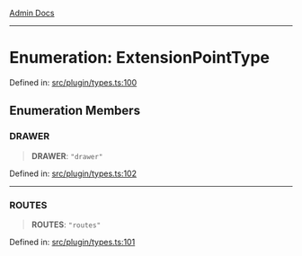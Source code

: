 [Admin Docs](/)

***

# Enumeration: ExtensionPointType

Defined in: [src/plugin/types.ts:100](https://github.com/PalisadoesFoundation/talawa-admin/blob/main/src/plugin/types.ts#L100)

## Enumeration Members

### DRAWER

> **DRAWER**: `"drawer"`

Defined in: [src/plugin/types.ts:102](https://github.com/PalisadoesFoundation/talawa-admin/blob/main/src/plugin/types.ts#L102)

***

### ROUTES

> **ROUTES**: `"routes"`

Defined in: [src/plugin/types.ts:101](https://github.com/PalisadoesFoundation/talawa-admin/blob/main/src/plugin/types.ts#L101)
